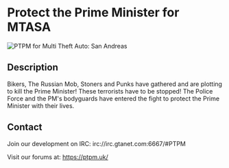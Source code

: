 # Protect the Prime Minister for MTASA
![PTPM for Multi Theft Auto: San Andreas](https://stjohnsmorgue.rip/s/bQINAUiA.png)

## Description
Bikers, The Russian Mob, Stoners and Punks have gathered and are plotting to kill the Prime Minister! These terrorists
 have to be stopped! The Police Force and the PM's bodyguards have entered the fight to protect the Prime Minister
 with their lives.


## Contact
Join our development on IRC:
irc://irc.gtanet.com:6667/#PTPM

Visit our forums at:
https://ptpm.uk/